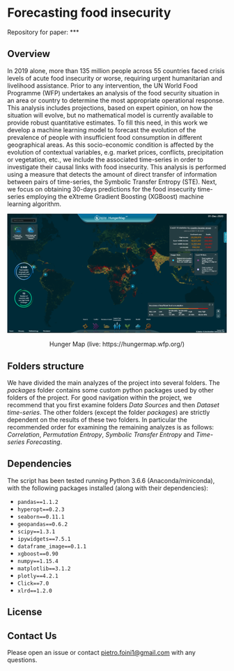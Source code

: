 # Forecasting food insecurity

Repository for paper: ***

## Overview

In 2019 alone, more than 135 million people across 55 countries faced crisis levels of acute food insecurity or worse, requiring urgent humanitarian and livelihood assistance. Prior to any intervention, the UN World Food Programme (WFP) undertakes an analysis of the food security situation in an area or country to determine the most appropriate operational response. This analysis includes projections, based on expert opinion, on how the situation will evolve, but no mathematical model is currently available to provide robust quantitative estimates. To fill this need, in this work we develop a machine learning model to forecast the evolution of the prevalence of people with insufficient food consumption in different geographical areas. As this socio-economic condition is affected by the evolution of contextual variables, e.g. market prices, conflicts, precipitation or vegetation, etc., we include the associated time-series in order to investigate their causal links with food insecurity. This analysis is performed using a measure that detects the amount of direct transfer of information between pairs of time-series, the Symbolic Transfer Entropy (STE).
Next, we focus on obtaining 30-days predictions for the food insecurity time-series employing the eXtreme Gradient Boosting (XGBoost) machine learning algorithm. 

<p align="center">
  <img src="./Hunger Map.png" width="700">
</p>

<p align="center">Hunger Map (live: https://hungermap.wfp.org/)</p>

## Folders structure

We have divided the main analyzes of the project into several folders. The *packages* folder contains some custom python packages used by other folders of the project. For good navigation within the project, we recommend that you first examine folders *Data Sources* and then *Dataset time-series*. The other folders (except the folder *packages*) are strictly dependent on the results of these two folders. In particular the recommended order for examining the remaining analyzes is as follows: *Correlation*, *Permutation Entropy*, *Symbolic Transfer Entropy* and *Time-series Forecasting*.


## Dependencies

The script has been tested running Python 3.6.6 (Anaconda/miniconda), with the following packages installed (along with their dependencies):

- `pandas==1.1.2`
- `hyperopt==0.2.3`
- `seaborn==0.11.1`
- `geopandas==0.6.2`
- `scipy==1.3.1`
- `ipywidgets==7.5.1`
- `dataframe_image==0.1.1`
- `xgboost==0.90`
- `numpy==1.15.4`
- `matplotlib==3.1.2`
- `plotly==4.2.1`
- `Click==7.0`
- `xlrd==1.2.0`


## License



## Contact Us

Please open an issue or contact pietro.foini1@gmail.com with any questions.
